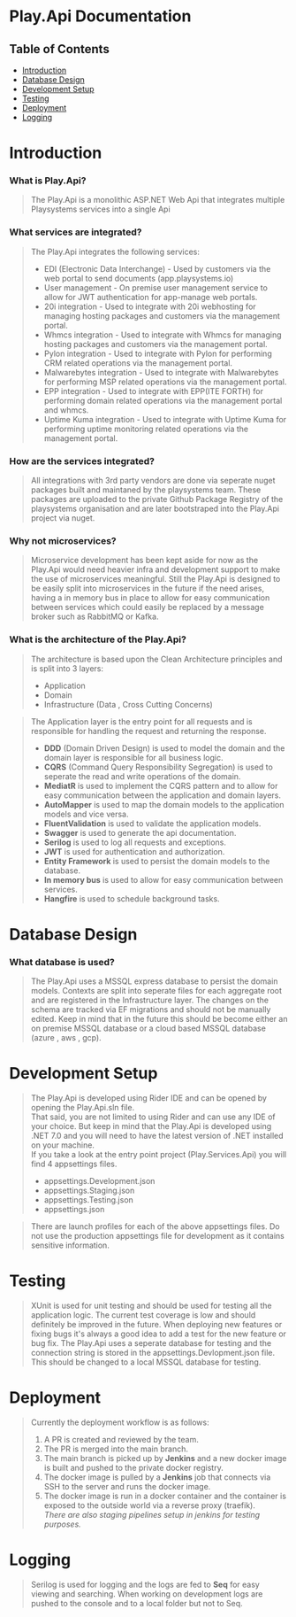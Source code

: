 # Play.Api Documentation

## Table of Contents
- [Introduction](#Introduction)
- [Database Design](#Database-Design)
- [Development Setup](#Development-Setup)
- [Testing](#Testing)
- [Deployment](#Deployment)
- [Logging](#Logging)




# Introduction

### What is Play.Api?
> The Play.Api is a monolithic ASP.NET Web Api that integrates multiple Playsystems services into a single Api

### What services are integrated?
> The Play.Api integrates the following services:
> - EDI (Electronic Data Interchange) - Used by customers via the web portal to send documents (app.playsystems.io)
> - User management - On premise user management service to allow for JWT authentication for app-manage web portals.
> - 20i integration - Used to integrate with 20i webhosting for managing hosting packages and customers via the management portal.
> - Whmcs integration - Used to integrate with Whmcs for managing hosting packages and customers via the management portal.
> - Pylon integration - Used to integrate with Pylon for performing CRM related operations via the management portal.
> - Malwarebytes integration - Used to integrate with Malwarebytes for performing MSP related operations via the management portal.
> - EPP integration - Used to integrate with EPP(ITE FORTH) for performing domain related operations via the management portal and whmcs.
> - Uptime Kuma integration - Used to integrate with Uptime Kuma for performing uptime monitoring related operations via the management portal.

### How are the services integrated?
> All integrations with 3rd party vendors are done via seperate nuget packages built and maintaned by the playsystems team.
> These packages are uploaded to the private Github Package Registry of the playsystems organisation and are later bootstraped into the Play.Api project via nuget.

### Why not microservices?
> Microservice development has been kept aside for now as the Play.Api would need heavier infra and development support to make the use of microservices meaningful.
> Still the Play.Api is designed to be easily split into microservices in the future if the need arises, having a in memory bus in place to allow for easy communication between services which could easily be replaced by a message broker such as RabbitMQ or Kafka.

### What is the architecture of the Play.Api?
> The architecture is based upon the Clean Architecture principles and is split into 3 layers:
> - Application
> - Domain
> - Infrastructure (Data , Cross Cutting Concerns)  

> The Application layer is the entry point for all requests and is responsible for handling the request and returning the response.
> - **DDD** (Domain Driven Design) is used to model the domain and the domain layer is responsible for all business logic.
> - **CQRS** (Command Query Responsibility Segregation) is used to seperate the read and write operations of the domain.
> - **MediatR** is used to implement the CQRS pattern and to allow for easy communication between the application and domain layers.
> - **AutoMapper** is used to map the domain models to the application models and vice versa.
> - **FluentValidation** is used to validate the application models.
> - **Swagger** is used to generate the api documentation.
> - **Serilog** is used to log all requests and exceptions.
> - **JWT** is used for authentication and authorization.
> - **Entity Framework** is used to persist the domain models to the database.
> - **In memory bus** is used to allow for easy communication between services.
> - **Hangfire** is used to schedule background tasks.


# Database Design

### What database is used?
> The Play.Api uses a MSSQL express database to persist the domain models. Contexts are split into seperate files for each aggregate root and are registered in the Infrastructure layer.
> The changes on the schema are tracked via EF migrations and should not be manually edited.
> Keep in mind that in the future this should be become either an on premise MSSQL database or a cloud based MSSQL database (azure , aws , gcp).


# Development Setup

> The Play.Api is developed using Rider IDE and can be opened by opening the Play.Api.sln file.  
> That said, you are not limited to using Rider and can use any IDE of your choice. But keep in mind that the Play.Api is developed using .NET 7.0 and you will need to have the latest version of .NET installed on your machine.  
> If you take a look at the entry point project (Play.Services.Api) you will find 4 appsettings files.
> - appsettings.Development.json
> - appsettings.Staging.json
> - appsettings.Testing.json
> - appsettings.json

> There are launch profiles for each of the above appsettings files. Do not use the production appsettings file for development as it contains sensitive information.

# Testing
> XUnit is used for unit testing and should be used for testing all the application logic.
> The current test coverage is low and should definitely be improved in the future. When deploying new features or fixing bugs it's always a good idea to add a test for the new feature or bug fix.
> The Play.Api uses a seperate database for testing and the connection string is stored in the appsettings.Devlopment.json file. This should be changed to a local MSSQL database for testing.

# Deployment
> Currently the deployment workflow is as follows:
> 1. A PR is created and reviewed by the team.
> 2. The PR is merged into the main branch.
> 3. The main branch is picked up by **Jenkins** and a new docker image is built and pushed to the private docker registry.
> 4. The docker image is pulled by a **Jenkins** job that connects via SSH to the server and runs the docker image.
> 5. The docker image is run in a docker container and the container is exposed to the outside world via a reverse proxy (traefik).  
> *There are also staging pipelines setup in jenkins for testing purposes.*


# Logging
> Serilog is used for logging and the logs are fed to **Seq** for easy viewing and searching.
> When working on development logs are pushed to the console and to a local folder but not to Seq.
